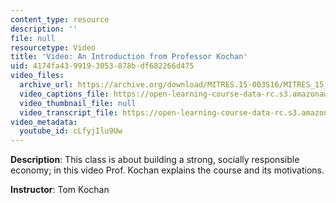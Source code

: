 ```yaml
---
content_type: resource
description: ''
file: null
resourcetype: Video
title: 'Video: An Introduction from Professor Kochan'
uid: 4174fa43-9919-3053-878b-df682266d475
video_files:
  archive_url: https://archive.org/download/MITRES.15-003S16/MITRES_15_003S16_1-1-1_360p.mp4
  video_captions_file: https://open-learning-course-data-rc.s3.amazonaws.com/res-15-003-shaping-the-future-of-work-15-662x-spring-2016/b7616bb698b25a348f735392c51a5dcf_cLfyjIlu9Uw.vtt
  video_thumbnail_file: null
  video_transcript_file: https://open-learning-course-data-rc.s3.amazonaws.com/res-15-003-shaping-the-future-of-work-15-662x-spring-2016/fca99b5a9a6ddd7b5d7fd51405c8a9d2_cLfyjIlu9Uw.pdf
video_metadata:
  youtube_id: cLfyjIlu9Uw
---
```


**Description**: This class is about building a strong, socially responsible economy; in this video Prof. Kochan explains the course and its motivations.

**Instructor**: Tom Kochan
